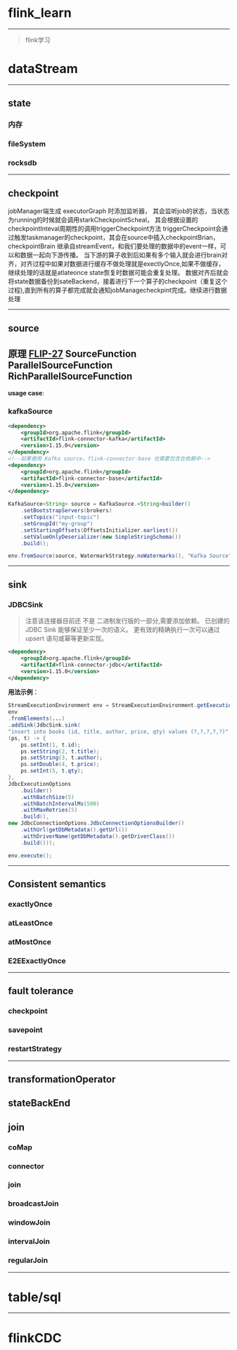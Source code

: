 # flink_learn

*****
>flink学习

# dataStream

---
## state
### 内存
### fileSystem
### rocksdb

---
## checkpoint
jobManager端生成 executorGraph 时添加监听器， 其会监听job的状态，当状态为running的时候就会调用starkCheckpointScheal，
其会根据设置的checkpointInteval周期性的调用triggerCheckpoint方法
triggerCheckpoint会通过触发taskmanager的checkpoint，其会在source中插入checkpointBrian，checkpointBrain 继承自streamEvent，和我们要处理的数据中的event一样，可以和数据一起向下游传播。
当下游的算子收到后如果有多个输入就会进行brain对齐，对齐过程中如果对数据进行缓存不做处理就是exectlyOnce,如果不做缓存，继续处理的话就是atlateonce state恢复时数据可能会重复处理。
数据对齐后就会将state数据备份到sateBackend，接着进行下一个算子的checkpoint（重复这个过程),直到所有的算子都完成就会通知jobManagecheckpint完成。继续进行数据处理

---
## source
**原理**
[FLIP-27](https://cwiki.apache.org/confluence/display/FLINK/FLIP-27%3A+Refactor+Source+Interface)
SourceFunction
ParallelSourceFunction
RichParallelSourceFunction
<br/>
---
**usage case**:
### kafkaSource
```xml
<dependency>
    <groupId>org.apache.flink</groupId>
    <artifactId>flink-connector-kafka</artifactId>
    <version>1.15.0</version>
</dependency>
<!--如果使用 Kafka source，flink-connector-base 也需要包含在依赖中-->
<dependency>
    <groupId>org.apache.flink</groupId>
    <artifactId>flink-connector-base</artifactId>
    <version>1.15.0</version>
</dependency>
```
```java
KafkaSource<String> source = KafkaSource.<String>builder()
    .setBootstrapServers(brokers)
    .setTopics("input-topic")
    .setGroupId("my-group")
    .setStartingOffsets(OffsetsInitializer.earliest())
    .setValueOnlyDeserializer(new SimpleStringSchema())
    .build();

env.fromSource(source, WatermarkStrategy.noWatermarks(), "Kafka Source");
```


---
## sink
### JDBCSink
>注意该连接器目前还 不是 二进制发行版的一部分,需要添加依赖。
已创建的 JDBC Sink 能够保证至少一次的语义。 更有效的精确执行一次可以通过 upsert 语句或幂等更新实现。

```xml
<dependency>
    <groupId>org.apache.flink</groupId>
    <artifactId>flink-connector-jdbc</artifactId>
    <version>1.15.0</version>
</dependency>
```

**用法示例**：

```java
StreamExecutionEnvironment env = StreamExecutionEnvironment.getExecutionEnvironment();
env
.fromElements(...)
.addSink(JdbcSink.sink(
"insert into books (id, title, author, price, qty) values (?,?,?,?,?)",
(ps, t) -> {
    ps.setInt(1, t.id);
    ps.setString(2, t.title);
    ps.setString(3, t.author);
    ps.setDouble(4, t.price);
    ps.setInt(5, t.qty);
},
JdbcExecutionOptions
    .builder()
    .withBatchSize(5)
    .withBatchIntervalMs(500)
    .withMaxRetries(5)
    .build(),
new JdbcConnectionOptions.JdbcConnectionOptionsBuilder()
    .withUrl(getDbMetadata().getUrl())
    .withDriverName(getDbMetadata().getDriverClass())
    .build()));

env.execute();
```



---
## Consistent semantics
### exactlyOnce
### atLeastOnce
### atMostOnce
### E2EExactlyOnce

---
## fault tolerance
### checkpoint
### savepoint
### restartStrategy

---
## transformationOperator

## stateBackEnd

## join
### coMap
### connector
### join
### broadcastJoin
### windowJoin
### intervalJoin
### regularJoin


**********
# table/sql



*****************
# flinkCDC


